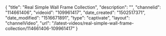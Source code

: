 {
    "title": "Real Simple Wall Frame Collection",
    "description": "",
    "channelid": "114661406",
    "videoid": "109961417",
    "date_created": "1502517371",
    "date_modified": "1516671891",
    "type": "captivate",
    "layout": "channelVideo",
    "url": "\/latest-videos\/real-simple-wall-frame-collection\/114661406-109961417"
}